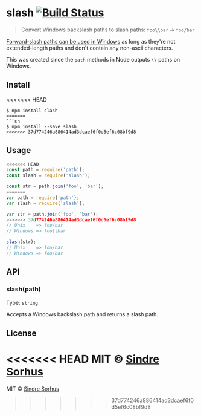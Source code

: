 # slash [![Build Status](https://travis-ci.org/sindresorhus/slash.svg?branch=master)](https://travis-ci.org/sindresorhus/slash)

> Convert Windows backslash paths to slash paths: `foo\\bar` ➔ `foo/bar`

[Forward-slash paths can be used in Windows](http://superuser.com/a/176395/6877) as long as they're not extended-length paths and don't contain any non-ascii characters.

This was created since the `path` methods in Node outputs `\\` paths on Windows.


## Install

<<<<<<< HEAD
```
$ npm install slash
=======
```sh
$ npm install --save slash
>>>>>>> 37d774246a886414ad3dcaef6f0d5ef6c08bf9d8
```


## Usage

```js
<<<<<<< HEAD
const path = require('path');
const slash = require('slash');

const str = path.join('foo', 'bar');
=======
var path = require('path');
var slash = require('slash');

var str = path.join('foo', 'bar');
>>>>>>> 37d774246a886414ad3dcaef6f0d5ef6c08bf9d8
// Unix    => foo/bar
// Windows => foo\\bar

slash(str);
// Unix    => foo/bar
// Windows => foo/bar
```


## API

### slash(path)

Type: `string`

Accepts a Windows backslash path and returns a slash path.


## License

<<<<<<< HEAD
MIT © [Sindre Sorhus](https://sindresorhus.com)
=======
MIT © [Sindre Sorhus](http://sindresorhus.com)
>>>>>>> 37d774246a886414ad3dcaef6f0d5ef6c08bf9d8
